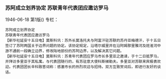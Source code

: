 ### 苏阿成立划界协定  苏联青年代表团应邀访罗马

1946-06-18
第1版()
专栏：

    苏阿成立划界协定
    苏联青年代表团应邀访罗马
    【新华社延安十五日电】莫斯科讯：苏外长莫洛托夫与阿富汗驻苏联的苏丹亚梅德汗，于十五日签订了苏阿两国关于边界问题的协定。该协定规定，沿塔尔威里并在沿阿姆那里雅河及班淮河中游不通航一段确立边界，修改陆地部份的苏阿边界，以及解决其它问题。
    【新华社延安十五日电】莫斯科讯：苏青年代表团应罗马市长多里亚之邀请，于十二日抵罗马，并拜访多里亚于其私寓。与代表团随行的，有苏驻意大使科斯梯勒夫。多里亚对苏联来宾极表欢迎。代表团团长辛科致答词称：感激市长的热烈欢迎与招待。双方互致贺词后，即进行友好的谈话。
